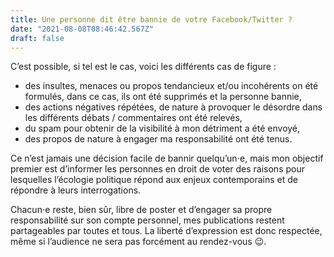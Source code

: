 ```yaml
---
title: Une personne dit être bannie de votre Facebook/Twitter ?
date: "2021-08-08T08:46:42.567Z"
draft: false
---
```


C’est possible, si tel est le cas, voici les différents cas de figure :

- des insultes, menaces ou propos tendancieux et/ou incohérents on été formulés, dans ce cas, ils ont été supprimés et la personne bannie,
- des actions négatives répétées, de nature à provoquer le désordre dans les différents débats / commentaires ont été relevés,
- du spam pour obtenir de la visibilité à mon détriment a été envoyé,
- des propos de nature à engager ma responsabilité ont été tenus.

Ce n’est jamais une décision facile de bannir quelqu’un⋅e, mais mon objectif premier est d’informer les personnes en droit de voter des raisons pour lesquelles l’écologie politique répond aux enjeux contemporains et de répondre à leurs interrogations.

Chacun⋅e reste, bien sûr, libre de poster et d’engager sa propre responsabilité sur son compte personnel, mes publications restent partageables par toutes et tous. La liberté d’expression est donc respectée, même si l’audience ne sera pas forcément au rendez-vous 😉.
